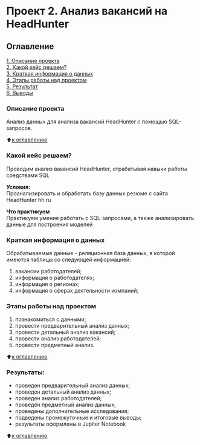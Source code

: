 # Проект 2. Анализ вакансий на HeadHunter

## Оглавление  
[1. Описание проекта](https://github.com/Lily-8991/ST_NW_Science/blob/main/README.md#Описание-проекта)  
[2. Какой кейс решаем?](https://github.com/Lily-8991/ST_NW_Science/blob/main/README.md#Какой-кейс-решаем)  
[3. Краткая информация о данных](https://github.com/Lily-8991/ST_NW_Science/blob/main/README.md#Краткая-информация-о-данных)  
[4. Этапы работы над проектом](https://github.com/Lily-8991/ST_NW_Science/blob/main/README.md#Этапы-работы-над-проектом)  
[5. Результат](https://github.com/Lily-8991/ST_NW_Science/blob/main/README.md#Результат)    
[6. Выводы](https://github.com/Lily-8991/ST_NW_Science/blob/main/README.md#Выводы) 

### Описание проекта    
Анализ данных для анализа вакансий HeadHunter с помощью SQL-запросов.

:arrow_up:[к оглавлению](https://github.com/Lily-8991/ST_NW_Science/blob/main/README.md#Оглавление)

### Какой кейс решаем?  
Проводим анализ вакансий HeadHunter, отрабатывая навыки работы средствами SQL

**Условия:**  
Проанализировать и обработать базу данных резюме с сайта HeadHunter hh.ru

**Что практикуем**   
Практикуем умение работать с SQL-запросами, а также анализировать данные для построения моделей

### Краткая информация о данных
Обрабатываемые данные - реляционная база данных, в которой имеются таблицы со следующей информацией:

1) вакансии работодателей;
2) информация о работодателях;
3) информация о регионах;
4) информация о сферах деятельности компаний;

### Этапы работы над проектом  

1) познакомиться с данными;
2) провести предварительный анализ данных;
3) провести детальный анализ вакансий;
4) провести анализ работодателей;
5) провести предметный анализ.

:arrow_up:[к оглавлению](https://github.com/Lily-8991/ST_NW_Science/blob/main/README.md#Оглавление)

### Результаты:  
- проведен предварительный анализ данных;
- проведен детальный анализ данных;
- проведен анализ работодателей;
- проведён предметный анализ данных;
- проведены дополнительные исследования;
- подведены промежуточные и итоговые выводы;
- результаты оформлены в Jupiter Notebook

:arrow_up:[к оглавлению](https://github.com/Lily-8991/ST_NW_Science/blob/main/README.md#Оглавление)


